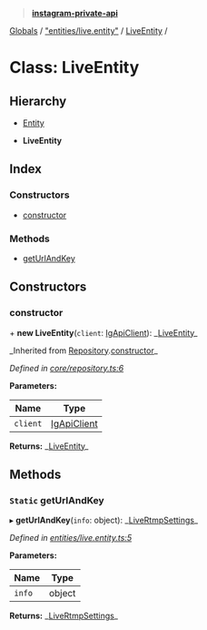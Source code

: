 > **[instagram-private-api](../README.md)**

[Globals](../README.md) / ["entities/live.entity"](../modules/_entities_live_entity_.md) / [LiveEntity](_entities_live_entity_.liveentity.md) /

# Class: LiveEntity

## Hierarchy

- [Entity](_core_entity_.entity.md)

- **LiveEntity**

## Index

### Constructors

- [constructor](_entities_live_entity_.liveentity.md#constructor)

### Methods

- [getUrlAndKey](_entities_live_entity_.liveentity.md#static-geturlandkey)

## Constructors

### constructor

\+ **new LiveEntity**(`client`: [IgApiClient](_core_client_.igapiclient.md)): _[LiveEntity](\_entities_live_entity_.liveentity.md)\_

_Inherited from [Repository](\_core_repository_.repository.md).[constructor](_core_repository_.repository.md#constructor)\_

_Defined in [core/repository.ts:6](https://github.com/realinstadude/instagram-private-api/blob/4ae8fec/src/core/repository.ts#L6)_

**Parameters:**

| Name     | Type                                        |
| -------- | ------------------------------------------- |
| `client` | [IgApiClient](_core_client_.igapiclient.md) |

**Returns:** _[LiveEntity](\_entities_live_entity_.liveentity.md)\_

## Methods

### `Static` getUrlAndKey

▸ **getUrlAndKey**(`info`: object): _[LiveRtmpSettings](../interfaces/\_types_live_obs_settings_.livertmpsettings.md)\_

_Defined in [entities/live.entity.ts:5](https://github.com/realinstadude/instagram-private-api/blob/4ae8fec/src/entities/live.entity.ts#L5)_

**Parameters:**

| Name   | Type   |
| ------ | ------ |
| `info` | object |

**Returns:** _[LiveRtmpSettings](../interfaces/\_types_live_obs_settings_.livertmpsettings.md)\_
